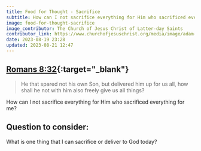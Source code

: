 ```yaml
---
title: Food for Thought - Sacrifice
subtitle: How can I not sacrifice everything for Him who sacrificed everything for me?
image: food-for-thought-sacrifice
image_contributor: The Church of Jesus Christ of Latter-day Saints
contributor_link: https://www.churchofjesuschrist.org/media/image/adam-eve-altar-6752507?lang=eng&collectionId=3a47a0bf222294ac519e1cc8a333d1029972509c
date: 2023-08-19 23:28
updated: 2023-08-21 12:47
---
```


## [Romans 8:32](https://www.churchofjesuschrist.org/study/scriptures/nt/rom/8?id=p32&lang=eng#p32){:target="_blank"}

> He that spared not his own Son, but delivered him up for us all, how shall he not with him also freely give us all things?

How can I not sacrifice everything for Him who sacrificed everything for me?

## Question to consider:
What is one thing that I can sacrifice or deliver to God today?
